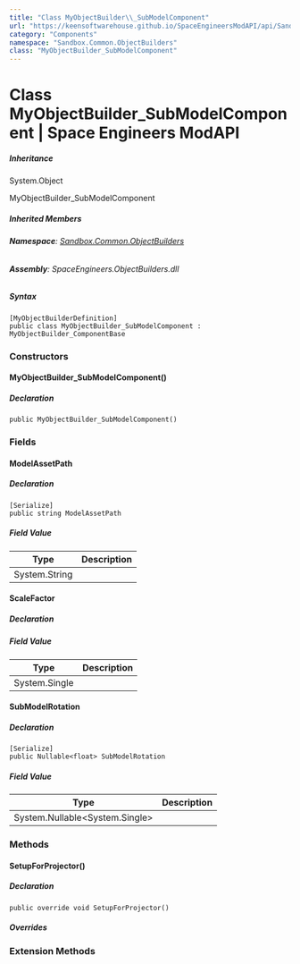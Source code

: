 ```yaml
---
title: "Class MyObjectBuilder\\_SubModelComponent"
url: "https://keensoftwarehouse.github.io/SpaceEngineersModAPI/api/Sandbox.Common.ObjectBuilders.MyObjectBuilder_SubModelComponent.html"
category: "Components"
namespace: "Sandbox.Common.ObjectBuilders"
class: "MyObjectBuilder_SubModelComponent"
---
```


# Class MyObjectBuilder\_SubModelComponent | Space Engineers ModAPI

##### Inheritance

System.Object

MyObjectBuilder\_SubModelComponent

##### Inherited Members

###### **Namespace**: [Sandbox.Common.ObjectBuilders](https://keensoftwarehouse.github.io/SpaceEngineersModAPI/api/Sandbox.Common.ObjectBuilders.html)

###### **Assembly**: SpaceEngineers.ObjectBuilders.dll

##### Syntax

```
[MyObjectBuilderDefinition]
public class MyObjectBuilder_SubModelComponent : MyObjectBuilder_ComponentBase
```

### Constructors

#### MyObjectBuilder\_SubModelComponent()

##### Declaration

```
public MyObjectBuilder_SubModelComponent()
```

### Fields

#### ModelAssetPath

##### Declaration

```
[Serialize]
public string ModelAssetPath
```

##### Field Value

| Type | Description |
| --- | --- |
| System.String |     |

#### ScaleFactor

##### Declaration

##### Field Value

| Type | Description |
| --- | --- |
| System.Single |     |

#### SubModelRotation

##### Declaration

```
[Serialize]
public Nullable<float> SubModelRotation
```

##### Field Value

| Type | Description |
| --- | --- |
| System.Nullable<System.Single\> |     |

### Methods

#### SetupForProjector()

##### Declaration

```
public override void SetupForProjector()
```

##### Overrides

### Extension Methods